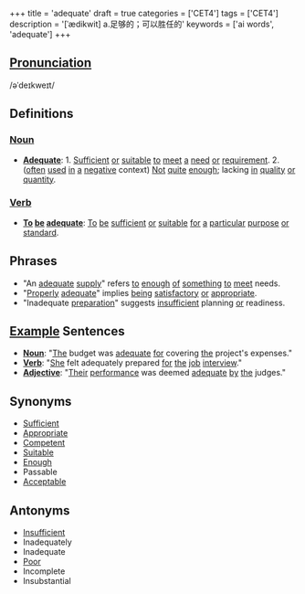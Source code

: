 +++
title = 'adequate'
draft = true
categories = ['CET4']
tags = ['CET4']
description = '[ˈædikwit] a.足够的；可以胜任的'
keywords = ['ai words', 'adequate']
+++

## [Pronunciation](/post/pronunciation/)
/əˈdeɪkweɪt/

## Definitions
### [Noun](/post/noun/)
- **[Adequate](/post/adequate/)**: 1. [Sufficient](/post/sufficient/) [or](/post/or/) [suitable](/post/suitable/) [to](/post/to/) [meet](/post/meet/) [a](/post/a/) [need](/post/need/) [or](/post/or/) [requirement](/post/requirement/). 2. ([often](/post/often/) [used](/post/used/) [in](/post/in/) [a](/post/a/) [negative](/post/negative/) context) [Not](/post/not/) [quite](/post/quite/) [enough](/post/enough/); lacking [in](/post/in/) [quality](/post/quality/) [or](/post/or/) [quantity](/post/quantity/).

### [Verb](/post/verb/)
- **[To](/post/to/) [be](/post/be/) [adequate](/post/adequate/)**: [To](/post/to/) [be](/post/be/) [sufficient](/post/sufficient/) [or](/post/or/) [suitable](/post/suitable/) [for](/post/for/) [a](/post/a/) [particular](/post/particular/) [purpose](/post/purpose/) [or](/post/or/) [standard](/post/standard/).

## Phrases
- "An [adequate](/post/adequate/) [supply](/post/supply/)" refers [to](/post/to/) [enough](/post/enough/) [of](/post/of/) [something](/post/something/) [to](/post/to/) [meet](/post/meet/) needs.
- "[Properly](/post/properly/) [adequate](/post/adequate/)" implies [being](/post/being/) [satisfactory](/post/satisfactory/) [or](/post/or/) [appropriate](/post/appropriate/).
- "Inadequate [preparation](/post/preparation/)" suggests [insufficient](/post/insufficient/) planning [or](/post/or/) readiness.

## [Example](/post/example/) Sentences
- **[Noun](/post/noun/)**: "[The](/post/the/) budget was [adequate](/post/adequate/) [for](/post/for/) covering [the](/post/the/) project's expenses."
- **[Verb](/post/verb/)**: "[She](/post/she/) felt adequately prepared [for](/post/for/) [the](/post/the/) [job](/post/job/) [interview](/post/interview/)."
- **[Adjective](/post/adjective/)**: "[Their](/post/their/) [performance](/post/performance/) was deemed [adequate](/post/adequate/) [by](/post/by/) [the](/post/the/) judges."

## Synonyms
- [Sufficient](/post/sufficient/)
- [Appropriate](/post/appropriate/)
- [Competent](/post/competent/)
- [Suitable](/post/suitable/)
- [Enough](/post/enough/)
- Passable
- [Acceptable](/post/acceptable/)

## Antonyms
- [Insufficient](/post/insufficient/)
- Inadequately
- Inadequate
- [Poor](/post/poor/)
- Incomplete
- Insubstantial
